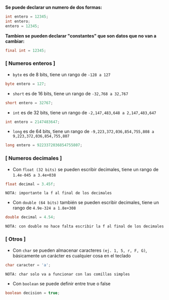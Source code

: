 **Se puede declarar un numero de dos formas:**  
```java
int entero = 12345;
int entero;
entero = 12345;
```
**Tambien se pueden declarar "constantes" que son datos que no van a cambiar:**
```java
final int = 12345;
```

### [ Numeros enteros ]

- `byte` es de 8 bits, tiene un rango de `-128 a 127`
```java
byte entero = 127;
```
- `short` es de 16 bits, tiene un rango de `-32,768 a 32,767`
```java
short entero = 32767;
```
- `int` es de 32 bits, tiene un rango de `-2,147,483,648 a 2,147,483,647`
```java
int entero = 2147483647;
```
- `long` es de 64 bits, tiene un rango de `-9,223,372,036,854,755,808 a 9,223,372,036,854,755,807`
```java
long entero = 9223372036854755807;
```


### [ Numeros decimales ]

- Con `float (32 bits)` se pueden escribir decimales, tiene un rango de `1.4e-045 a 3.4e+038`
```java
float decimal = 3.45f;
```
`NOTA: importante la f al final de los decimales`  
- Con `double (64 bits)` también se pueden escribir decimales, tiene un rango de `4.9e-324 a 1.8e+308`
```java
double decimal = 4.54;
```
`NOTA: con double no hace falta escribir la f al final de los decimales`


### [ Otros ]

- Con `char` se pueden almacenar caracteres `(ej. 1, 5, r, F, G)`, básicamente un carácter es cualquier cosa en el teclado
```java
char caracter = 'a';
```
`NOTA: char solo va a funcionar con las comillas simples`
- Con `boolean` se puede definir entre true o false
```java
boolean decision = true;
```
